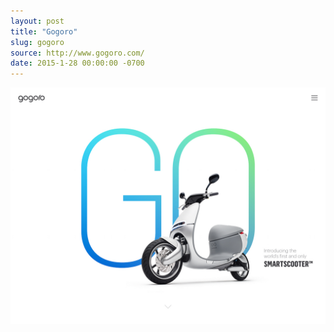 ```yaml
---
layout: post 
title: "Gogoro"
slug: gogoro
source: http://www.gogoro.com/
date: 2015-1-28 00:00:00 -0700
---
```


<img src="/screenshots/gogoro.jpg">
